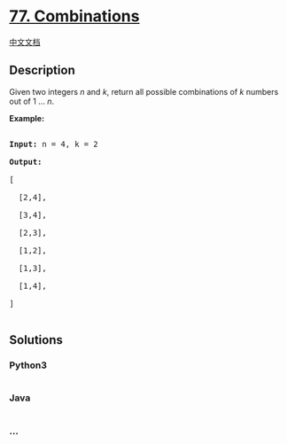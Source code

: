# [77. Combinations](https://leetcode.com/problems/combinations)

[中文文档](/solution/0000-0099/0077.Combinations/README.md)

## Description

<p>Given two integers <em>n</em> and <em>k</em>, return all possible combinations of <em>k</em> numbers out of 1 ... <em>n</em>.</p>

<p><strong>Example:</strong></p>

<pre>

<strong>Input:</strong>&nbsp;n = 4, k = 2

<strong>Output:</strong>

[

  [2,4],

  [3,4],

  [2,3],

  [1,2],

  [1,3],

  [1,4],

]

</pre>

## Solutions

<!-- tabs:start -->

### **Python3**

```python

```

### **Java**

```java

```

### **...**

```

```

<!-- tabs:end -->
